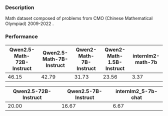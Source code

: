 ### Description

Math dataset composed of problems from CMO (Chinese Mathematical Olympiad) 2009-2022 . 

### Performance

| Qwen2.5-Math-72B-Instruct | Qwen2.5-Math-7B-Instruct | Qwen2-Math-7B-Instruct | Qwen2-Math-1.5B-Instruct | internlm2-math-7b |
| ----------- | ----------- | ----------- | ----------- | ----------- |
| 46.15 | 42.79 | 31.73 | 23.56 | 3.37 |

| Qwen2.5-72B-Instruct | Qwen2.5-7B-Instruct | internlm2_5-7b-chat |
| ----------- | ----------- | ----------- |
| 20.00 | 16.67 | 6.67 |
